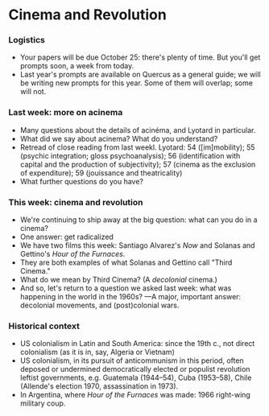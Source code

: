 # Cinema and Revolution

### Logistics
* Your papers will be due October 25: there's plenty of time. But you'll get prompts soon, a week from today.
* Last year's prompts are available on Quercus as a general guide; we will be writing new prompts for this year. Some of them will overlap; some will not.

### Last week: more on acinema
* Many questions about the details of acinéma, and Lyotard in particular.
* What did we say about acinema? What do you understand?
* Retread of close reading from last weekl. Lyotard: 54 ([im]mobility); 55 (psychic integration; gloss psychoanalysis); 56 (identification with capital and the production of subjectivity); 57 (cinema as the exclusion of expenditure); 59 (jouissance and theatricality)
* What further questions do you have?

### This week: cinema and revolution
* We're continuing to ship away at the big question: what can you do in a cinema?
* One answer: get radicalized
* We have two films this week: Santiago Alvarez's _Now_ and Solanas and Gettino's _Hour of the Furnaces_.
* They are both examples of what Solanas and Gettino call "Third Cinema."
* What do we mean by Third Cinema? (A _decolonial_ cinema.)
* And so, let's return to a question we asked last week: what was happening in the world in the 1960s? —A major, important answer: decolonial movements, and (post)colonial wars.

### Historical context
* US colonialism in Latin and South America: since the 19th c., not direct colonialism (as it is in, say, Algeria or Vietnam)
* US colonialism, in its pursuit of anticommunism in this period, often deposed or undermined democratically elected or populist revolution leftist governments, e.g. Guatemala (1944–54), Cuba (1953–58), Chile (Allende's election 1970, assassination in 1973).
* In Argentina, where _Hour of the Furnaces_ was made: 1966 right-wing military coup.

